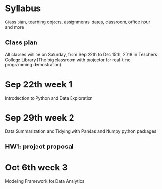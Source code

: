 # Syllabus
Class plan, teaching objects, assignments, dates, classroom, office hour and more

## Class plan
All classes will be on Saturday, from Sep 22th to Dec 15th, 2018 in Teachers College Library (The big classroom with projector for real-time programming demostration).

# Sep 22th week 1
Introduction to Python and Data Exploration

# Sep 29th week 2
Data Summarization and Tidying with Pandas and Numpy python packages 
## HW1: project proposal

# Oct 6th  week 3
Modeling Framework for Data Analytics





